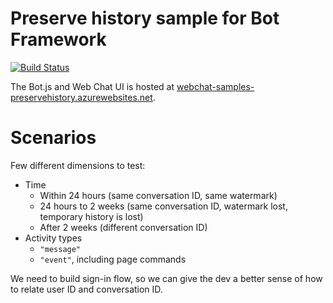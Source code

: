 # Preserve history sample for Bot Framework

[![Build Status](https://travis-ci.org/compulim/BotFramework-Samples-PreserveHistory.svg?branch=master)](https://travis-ci.org/compulim/BotFramework-Samples-PreserveHistory)

The Bot.js and Web Chat UI is hosted at [webchat-samples-preservehistory.azurewebsites.net](https://webchat-samples-preservehistory.azurewebsites.net/).

# Scenarios

Few different dimensions to test:

- Time
   - Within 24 hours (same conversation ID, same watermark)
   - 24 hours to 2 weeks (same conversation ID, watermark lost, temporary history is lost)
   - After 2 weeks (different conversation ID)
- Activity types
   - `"message"`
   - `"event"`, including page commands

We need to build sign-in flow, so we can give the dev a better sense of how to relate user ID and conversation ID.
